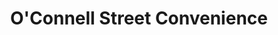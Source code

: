 ---
title: "O'Connell Street Convenience"
url: /north-adelaide/oconnell-street-convenience/
shop: Lebensmittel
---